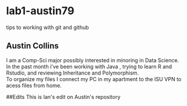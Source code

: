 # lab1-austin79
tips to working with git and github

## Austin Collins
I am a Comp-Sci major possibly interested in minoring in Data Science.  
In the past month i've been working with Java , trying to learn R and Rstudio, and reviewing Inheritance and Polymorphism.  
To organize my files I connect my PC in my apartment to the ISU VPN to acess files from home.   

##Edits 
This is Ian's edit on Austin's repository 
